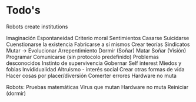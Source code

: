 
# Todo's


Robots create institutions

Imaginación
Espontaneidad
Criterio moral
Sentimientos
Casarse
Suicidarse
Cuenstionarse la existencia
Fabricarse a sí mismos
Crear teorías
Sindicatos
Mutar -> Evolucionar
Arrepentimiento
Dormir (Soñar)
Matar
Soñar (Visión)
Programar
Comunicarse (sin protocolo predefinido)
Problemas desconocidos
Instinto de supervivencia
Gobernar
Self interest
Miedos y fobias
Invididualidad
Altruismo - interés social
Crear otras formas de vida
Hacer cosas por placer/diversión
Comerter errores
Hardware no muta

Robots:
Pruebas matemáticas
Virus que mutan
Hardware no muta
Reiniciar (dormir)







